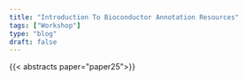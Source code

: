 ```yaml
---
title: "Introduction To Bioconductor Annotation Resources"
tags: ["Workshop"]
type: "blog"
draft: false
---
```


{{< abstracts paper="paper25">}}


